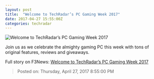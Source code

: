 ```yaml
---
layout: post
title:  "Welcome to TechRadar’s PC Gaming Week 2017"
date: 2017-04-27 15:55:00Z
categories: techradar
---
```


![Welcome to TechRadar’s PC Gaming Week 2017](http://cdn.mos.cms.futurecdn.net/A25FD36J2wcVvZSiqM3oHG-1200-80.jpg)

Join us as we celebrate the almighty gaming PC this week with tons of original features, reviews and giveaways.


Full story on F3News: [Welcome to TechRadar’s PC Gaming Week 2017](http://www.f3nws.com/n/WVexJE)

> Posted on: Thursday, April 27, 2017 8:55:00 PM
